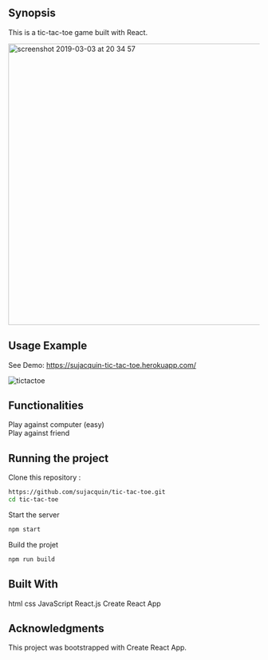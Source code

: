 
## Synopsis

This is a tic-tac-toe game built with React.



<img width="564" alt="screenshot 2019-03-03 at 20 34 57" src="https://user-images.githubusercontent.com/46267460/53720222-7a3b4d00-3e60-11e9-8ac5-4752a7fa1e88.png">

## Usage Example

See Demo: https://sujacquin-tic-tac-toe.herokuapp.com/

![tictactoe](https://user-images.githubusercontent.com/46267460/53758843-2b70d000-3ebf-11e9-93ba-f21930e25e16.gif)

## Functionalities

Play against computer (easy) <br>
Play against friend

## Running the project

Clone this repository :
```bash
https://github.com/sujacquin/tic-tac-toe.git
cd tic-tac-toe
```

Start the server
```bash
npm start
```
Build the projet
```bash
npm run build
```

## Built With
html
css
JavaScript
React.js
Create React App

## Acknowledgments
This project was bootstrapped with Create React App.
